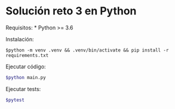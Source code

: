 # Solución reto 3 en Python

Requisitos:
    * Python >= 3.6


Instalación:

```
$python -m venv .venv && .venv/bin/activate && pip install -r requirements.txt
```


Ejecutar código:

```bash
$python main.py
```

Ejecutar tests:

```bash
$pytest
```
